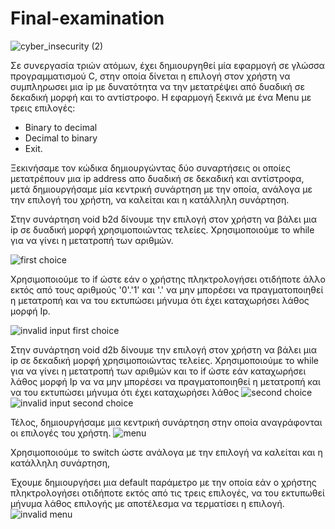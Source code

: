 # Final-examination

 ![cyber_insecurity (2)](https://user-images.githubusercontent.com/117737480/216836727-f4219853-b06e-45e4-9453-789095c21bc0.png)





 Σε συνεργασία τριών ατόμων, έχει δημιουργηθεί μία εφαρμογή σε γλώσσα προγραμματισμού C, στην οποία δίνεται η επιλογή στον χρήστη να συμπληρωσει μια ip με δυνατότητα να την μετατρέψει από δυαδική σε δεκαδική μορφή και το αντίστροφο.
 Η εφαρμογή ξεκινά με ένα Menu με τρεις επιλογές:
 - Binary to decimal
 - Decimal to binary
 - Exit.


Ξεκινήσαμε τον κώδικα δημιουργώντας δύο συναρτήσεις  οι οποίες μετατρέπουν μια ip address απο δυαδική σε δεκαδική και αντίστροφα, μετά δημιουργήσαμε μία κεντρική συνάρτηση με την οποία, ανάλογα με την επιλογή του χρήστη, να καλείται και η κατάλληλη συνάρτηση.

Στην συνάρτηση void b2d δίνουμε την επιλογή στον χρήστη να βάλει μια ip σε δυαδική μορφή χρησιμοποιώντας τελείες. Χρησιμοποιούμε το while για να γίνει η μετατροπή των αριθμών. 

![first choice](https://user-images.githubusercontent.com/117737480/216835748-17556298-c888-4ed2-863f-509686d0578e.png)


Χρησιμοποιούμε το if ώστε εάν ο χρήστης πληκτρολογήσει οτιδήποτε άλλο εκτός από τους αριθμούς '0'.'1' και '.' να μην μπορέσει να πραγματοποιηθεί η μετατροπή και να του εκτυπώσει μήνυμα ότι έχει καταχωρήσει λάθος μορφή Ip.

![invalid input first choice](https://user-images.githubusercontent.com/117737480/216835756-ca4aceef-e70c-45ae-ba80-1de780092db6.png)


Στην συνάρτηση void d2b δίνουμε την επιλογή στον χρήστη να βάλει μια ip σε δεκαδική μορφή χρησιμοποιώντας τελείες. Χρησιμοποιούμε το while για να γίνει η μετατροπή των αριθμών και το if ώστε εάν καταχωρήσει λάθος μορφή Ip να να μην μπορέσει να πραγματοποιηθεί η μετατροπή και να του εκτυπώσει μήνυμα ότι έχει καταχωρήσει λάθος 
![second choice](https://user-images.githubusercontent.com/117737480/216835845-d10a1aee-bc0b-4530-a0d3-2e5731edcb11.png)
![invalid input second choice](https://user-images.githubusercontent.com/117737480/216835987-bd9acd35-2386-4027-8e46-fb787beab34a.png)

Τέλος, δημιουργήσαμε μια κεντρική συνάρτηση στην οποία αναγράφονται οι επιλογές του χρήστη.
![menu](https://user-images.githubusercontent.com/117737480/216836034-c2f5a6c9-0a42-4923-8e9e-561d7f33e930.png)

Χρησιμοποιούμε το switch ώστε ανάλογα με την επιλογή να καλείται και η κατάλληλη συνάρτηση,

Έχουμε δημιουργήσει μια default παράμετρο με την οποία εάν ο χρήστης πληκτρολογήσει οτιδήποτε εκτός από τις τρεις επιλογές, να του εκτυπωθεί μήνυμα λάθος επιλογής με αποτέλεσμα να τερματίσει η επιλογή.
![invalid menu](https://user-images.githubusercontent.com/117737480/216836148-baedea82-8701-4b70-af49-cd5b6c91ae0c.png)




